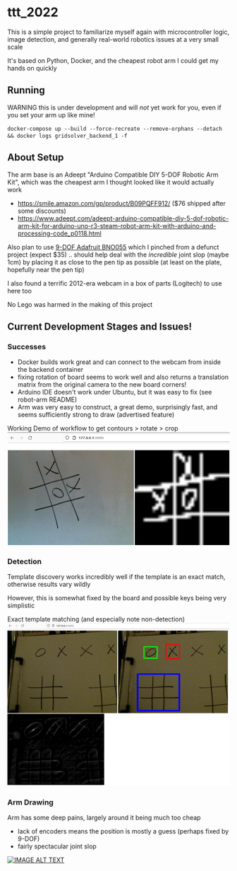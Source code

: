 # ttt_2022

This is a simple project to familiarize myself again with microcontroller logic, image detection, and generally real-world robotics issues at a very small scale

It's based on Python, Docker, and the cheapest robot arm I could get my hands on quickly

## Running

WARNING this is under development and will _not_ yet work for you, even if you set your arm up like mine!

```shell
docker-compose up --build --force-recreate --remove-orphans --detach && docker logs gridsolver_backend_1 -f
```

## About Setup

The arm base is an Adeept "Arduino Compatible DIY 5-DOF Robotic Arm Kit", which was the cheapest arm I thought looked like it would actually work
- https://smile.amazon.com/gp/product/B09PQFF912/ ($76 shipped after some discounts)
- https://www.adeept.com/adeept-arduino-compatible-diy-5-dof-robotic-arm-kit-for-arduino-uno-r3-steam-robot-arm-kit-with-arduino-and-processing-code_p0118.html

Also plan to use [9-DOF Adafruit BNO055](https://www.adafruit.com/product/2472) which I pinched from a defunct project (expect $35) .. should help deal with the _incredible_ joint slop (maybe 1cm) by placing it as close to the pen tip as possible (at least on the plate, hopefully near the pen tip)

I also found a terrific 2012-era webcam in a box of parts (Logitech) to use here too

No Lego was harmed in the making of this project

## Current Development Stages and Issues!

### Successes

- Docker builds work great and can connect to the webcam from inside the backend container
- fixing rotation of board seems to work well and also returns a translation matrix from the original camera to the new board corners!
- Arduino IDE doesn't work under Ubuntu, but it was easy to fix (see robot-arm README)
- Arm was very easy to construct, a great demo, surprisingly fast, and seems sufficiently strong to draw (advertised feature)

Working Demo of workflow to get contours > rotate > crop
![contours_rotate_crop.png](/_img/contours_rotate_crop.png)

### Detection

Template discovery works incredibly well if the template is an exact match, otherwise results vary wildly

However, this is somewhat fixed by the board and possible keys being very simplistic

Exact template matching (and especially note non-detection)
![exact_template_matching.png](/_img/exact_template_matching.png)

### Arm Drawing

Arm has some deep pains, largely around it being much too cheap
- lack of encoders means the position is mostly a guess (perhaps fixed by 9-DOF)
- fairly spectacular joint slop

[![IMAGE ALT TEXT](http://img.youtube.com/vi/Q2_ObO06iwE/0.jpg)](http://www.youtube.com/watch?v=Q2_ObO06iwE "Video Title")
